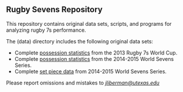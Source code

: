 ## Rugby Sevens Repository

This repository contains original data sets, scripts, and programs for analyzing rugby 7s performance.

The (data) directory includes the following original data sets:

* Complete [possession statistics](data/rwc2013_possession_stats.csv) from the 2013 Rugby 7s World Cup.
* Complete [possession statistics](data/ws72014_possession_stats.csv) from the 2014-2015 World Sevens Series.
* Complete [set piece data](data/ws72014_set_stats.csv) from 2014-2015 World Sevens Series.

Please report omissions and mistakes to *<jliberman@utexas.edu>*

